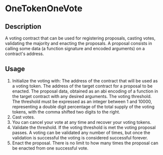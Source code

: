 # OneTokenOneVote

## Description

A voting contract that can be used for registering proposals, casting votes, validating the majority and enacting the proposals. A proposal consists in calling some data (a function signature and encoded arguments) on a contract's address.

## Usage

 1. Initialize the voting with:
      The address of the contract that will be used as a voting token.
      The address of the target contract for a proposal to be enacted.
      The proposal data, obtained as an abi encoding of a function in the target contract with any desired arguments.
      The voting threshold. The threshold must be expressed as an integer between 1 and 10000, representing a double digit percentage of the total supply of the voting tokens, with the comma shifted two digits to the right.
 2. Cast votes.
 3. You can cancel your vote at any time and recover your voting tokens.
 4. Validate the threshold. If the voting threshold is met the voting proposal passes. A voting can be validated any number of times, but once the validation is successful the voting is considered successful forever.
 5. Enact the proposal. There is no limit to how many times the proposal can be enacted from one successful vote.
